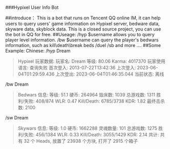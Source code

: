 ###Hypixel User Info Bot

##introduce：
This is a bot that runs on Tencent QQ online IM, it can help users to query users' game information on Hypixel server, bedware data, skyware data, skyblock data.
This is a closed source project, you can use the bot in QQ for free.
##Useage:
/hyp $username allows you to query player level information.
/bw $username can query the player's bedwars information, such as kill\death\break beds
/duel
/sb
and more ....
##Some Example:
Chinese:
/hyp Dream
> Hypixel 玩家数据:
玩家名: Dream
等级: 80.06
Karma: 4017370
玩家使用语言: 查询失败
首次登入: 2013-07-22T13:42:36
上次登入: 2023-06-04T01:29:59.436
上次登出: 2023-06-04T01:46:35.044
当前状态: 离线

/bw Dream
> Bedwars 信息:
等级: 51.1
硬币: 264964
毁床数: 1039
总游戏数: 1311
胜利/失败: 408/874 WLR: 0.47
Kill/Death: 6785/3738 KDR: 1.82
最终击杀数: 2100

/sw Dream
>Skywars 信息:
等级: 1.0
硬币: 1662288
灵魂数量: 101
总游戏数: 1275
胜利/失败: 456/1384 WLR: 0.33
Kill/Death: 3055/1429 KDR: 2.14
共计:
共有 32 个 Heads, 放置了 23938 个方块, 打开了 2915 个箱子
